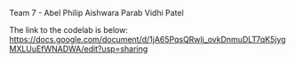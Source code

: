 Team 7 - 
Abel Philip
Aishwara Parab
Vidhi Patel

The link to the codelab is below:
https://docs.google.com/document/d/1jA65PqsQRwlj_ovkDnmuDLT7qK5jygMXLUuEfWNADWA/edit?usp=sharing

